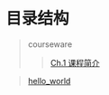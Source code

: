# 目录结构
>courseware
>> [Ch.1 课程简介](./courseware/ch_1_introduztion)

> [hello_world](hello_world.cpp)

